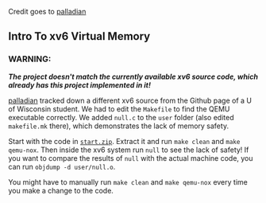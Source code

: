 Credit goes to [palladian](https://github.com/palladian1)

## Intro To xv6 Virtual Memory

### WARNING:

***The project doesn't match the currently available xv6 source code, which already has this project implemented in it!***

[palladian](https://github.com/palladian1) tracked down a different xv6 source from the Github page of a U of Wisconsin student. We had to edit the `Makefile` to find the QEMU executable correctly. We added `null.c` to the `user` folder (also edited `makefile.mk` there), which demonstrates the lack of memory safety.

Start with the code in [`start.zip`](https://github.com/spamegg1/reviews/raw/master/courses/OSTEP/ostep-projects/vm-xv6-intro/start.zip). Extract it and run `make clean` and `make qemu-nox`. Then inside the xv6 system run `null` to see the lack of safety! If you want to compare the results of `null` with the actual machine code, you can run `objdump -d user/null.o`.

You might have to manually run `make clean` and `make qemu-nox` every time you make a change to the code.
